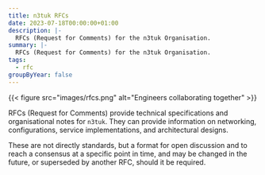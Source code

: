 ```yaml
---
title: n3tuk RFCs
date: 2023-07-18T00:00:00+01:00
description: |-
  RFCs (Request for Comments) for the n3tuk Organisation.
summary: |-
  RFCs (Request for Comments) for the n3tuk Organisation.
tags:
  - rfc
groupByYear: false
---
```


{{< figure
    src="images/rfcs.png"
    alt="Engineers collaborating together"
    >}}

RFCs (Request for Comments) provide technical specifications and organisational
notes for `n3tuk`. They can provide information on networking, configurations,
service implementations, and architectural designs.

These are not directly standards, but a format for open discussion and to reach
a consensus at a specific point in time, and may be changed in the future, or
superseded by another RFC, should it be required.

